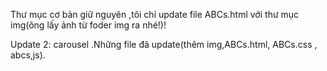 Thư mục cơ bản giữ nguyên ,tôi chỉ update file ABCs.html với thư mục img(ông lấy ảnh từ foder img ra nhé!)!

Update 2: carousel .Những file đã update(thêm img,ABCs.html, ABCs.css , abcs,js).
